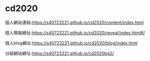 # cd2020
個人網站連結:https://s40723221.github.io/cd2020/content/index.html

個人簡報網址:https://s40723221.github.io/cd2020/reveal/index.html#/

個人blog網址:https://s40723221.github.io/cd2020/blog/index.html

分組網站網址:https://s40723221.github.io/cd2020bg2/
